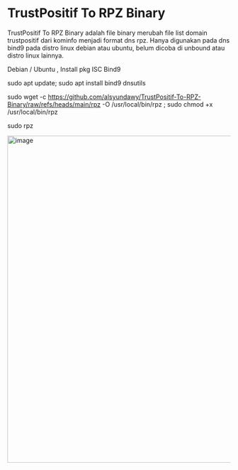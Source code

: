 # TrustPositif To RPZ Binary
 TrustPositif To RPZ Binary adalah file binary merubah file list domain trustpositif dari kominfo menjadi format dns rpz.
 Hanya digunakan pada dns bind9 pada distro linux debian atau ubuntu, belum dicoba di unbound atau distro linux lainnya.

Debian / Ubuntu , Install pkg ISC Bind9 

sudo apt update; sudo apt install bind9 dnsutils
 
sudo wget -c https://github.com/alsyundawy/TrustPositif-To-RPZ-Binary/raw/refs/heads/main/rpz -O /usr/local/bin/rpz ; sudo chmod +x /usr/local/bin/rpz

sudo rpz

<img width="736" alt="image" src="https://github.com/user-attachments/assets/43781839-88b9-43a0-ac80-3473a624305a" />



